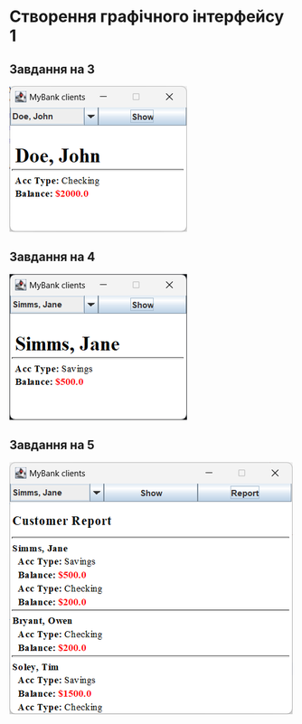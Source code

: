 # Створення графічного інтерфейсу 1

## Завдання на 3
![](misc/screen1.png)

## Завдання на 4
![](misc/screen2.png)

## Завдання на 5
![](misc/screen3.png)
